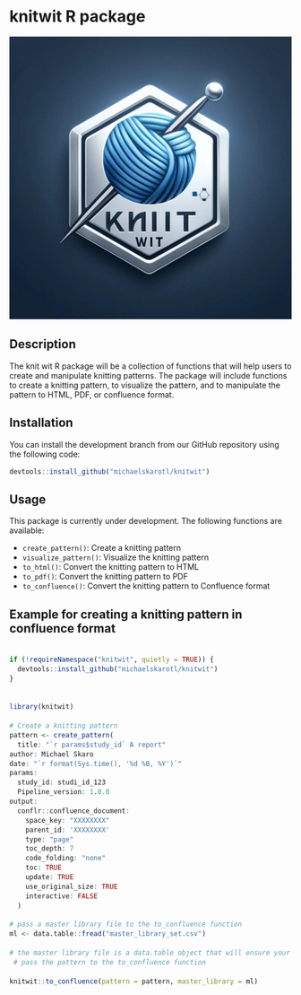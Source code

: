 # knitwit R package

![knitwit](images/knitwit_image.jpeg)

## Description

The knit wit R package will be a collection of functions that will help users to create and manipulate knitting patterns. The package will include functions to create a knitting pattern, to visualize the pattern, and to manipulate the pattern to HTML, PDF, or confluence format.

## Installation

You can install the development branch from our GitHub repository using the following code:

```r
devtools::install_github("michaelskarotl/knitwit")

```

## Usage

This package is currently under development. The following functions are available:

- `create_pattern()`: Create a knitting pattern
- `visualize_pattern()`: Visualize the knitting pattern
- `to_html()`: Convert the knitting pattern to HTML
- `to_pdf()`: Convert the knitting pattern to PDF
- `to_confluence()`: Convert the knitting pattern to Confluence format

## Example for creating a knitting pattern in confluence format

```r

if (!requireNamespace("knitwit", quietly = TRUE)) {
  devtools::install_github("michaelskarotl/knitwit")
}


library(knitwit)

# Create a knitting pattern
pattern <- create_pattern(
  title: "`r params$study_id` A report"
author: Michael Skaro
date: "`r format(Sys.time(), '%d %B, %Y')`"
params:
  study_id: studi_id_123
  Pipeline_version: 1.0.0
output: 
  conflr::confluence_document:
    space_key: "XXXXXXXX"
    parent_id: 'XXXXXXXX'
    type: "page"
    toc_depth: 7
    code_folding: "none"
    toc: TRUE
    update: TRUE
    use_original_size: TRUE
    interactive: FALSE
  )

# pass a master library file to the to_confluence function
ml <- data.table::fread("master_library_set.csv")

# the master library file is a data.table object that will ensure your libraries are installed and loaded
 # pass the pattern to the to_confluence function

knitwit::to_confluence(pattern = pattern, master_library = ml)

```




